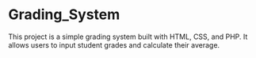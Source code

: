 # Grading_System
This project is a simple grading system built with HTML, CSS, and PHP. It allows users to input student grades and calculate their average.
